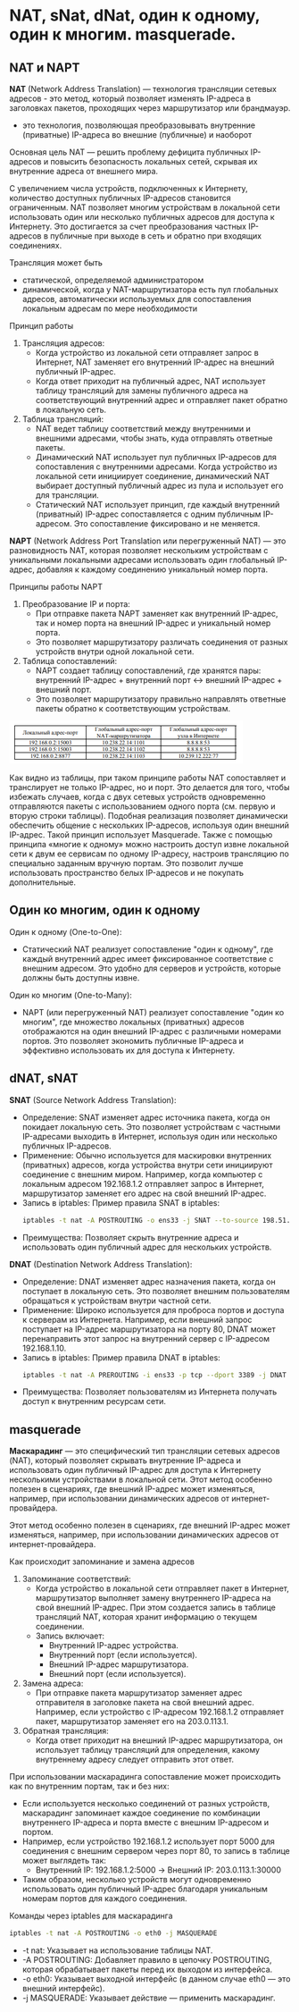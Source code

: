 # NAT, sNat, dNat, один к одному, один к многим. masquerade.

## NAT и NAPT

**NAT** (Network Address Translation) — технология трансляции сетевых адресов - это метод, который позволяет изменять IP-адреса в заголовках пакетов, проходящих через маршрутизатор или брандмауэр. 
* это технология, позволяющая преобразовывать внутренние (приватные) IP-адреса во внешние (публичные) и наоборот

Основная цель NAT — решить проблему дефицита публичных IP-адресов и повысить безопасность локальных сетей, скрывая их внутренние адреса от внешнего мира.

С увеличением числа устройств, подключенных к Интернету, количество доступных публичных IP-адресов становится ограниченным. NAT позволяет многим устройствам в локальной сети использовать один или несколько публичных адресов для доступа к Интернету. Это достигается за счет преобразования частных IP-адресов в публичные при выходе в сеть и обратно при входящих соединениях.

Трансляция может быть
* статической, определяемой администратором
* динамической, когда у NAT-маршрутизатора есть пул глобальных адресов, автоматически используемых для сопоставления локальным адресам по мере необходимости


Принцип работы
1. Трансляция адресов:
    * Когда устройство из локальной сети отправляет запрос в Интернет, NAT заменяет его внутренний IP-адрес на внешний публичный IP-адрес.
    * Когда ответ приходит на публичный адрес, NAT использует таблицу трансляций для замены публичного адреса на соответствующий внутренний адрес и отправляет пакет обратно в локальную сеть.
2. Таблица трансляций:
    * NAT ведет таблицу соответствий между внутренними и внешними адресами, чтобы знать, куда отправлять ответные пакеты.
    * Динамический NAT использует пул публичных IP-адресов для сопоставления с внутренними адресами. Когда устройство из локальной сети инициирует соединение, динамический NAT выбирает доступный публичный адрес из пула и использует его для трансляции.
    * Статический NAT использует принцип, где каждый внутренний (приватный) IP-адрес сопоставляется с одним публичным IP-адресом. Это сопоставление фиксировано и не меняется.

**NAPT** (Network Address Port Translation или перегруженный NAT) — это разновидность NAT, которая позволяет нескольким устройствам с уникальными локальными адресами использовать один глобальный IP-адрес, добавляя к каждому соединению уникальный номер порта.

Принципы работы NAPT
1. Преобразование IP и порта:
    * При отправке пакета NAPT заменяет как внутренний IP-адрес, так и номер порта на внешний IP-адрес и уникальный номер порта.
    * Это позволяет маршрутизатору различать соединения от разных устройств внутри одной локальной сети.
2. Таблица сопоставлений:
    * NAPT создает таблицу сопоставлений, где хранятся пары: внутренний IP-адрес + внутренний порт ↔ внешний IP-адрес + внешний порт.
    * Это позволяет маршрутизатору правильно направлять ответные пакеты обратно к соответствующим устройствам.

![napt table](./imgs/napt.png)

Как видно из таблицы, при таком принципе работы NAT сопоставляет и
транслирует не только IP-адрес, но и порт. Это делается для того, чтобы избежать случаев, когда с двух сетевых устройств одновременно отправляются пакеты с использованием одного порта (см. первую и вторую строки таблицы).
Подобная реализация позволяет динамически обеспечить общение с нескольких IP-адресов, используя один внешний IP-адрес. Такой принцип использует Masquerade. Также с помощью принципа «многие к одному» можно
настроить доступ извне локальной сети к двум ее сервисам по одному IP-адресу, настроив трансляцию по специально заданным вручную портам. Это
позволит лучше использовать пространство белых IP-адресов и не покупать
дополнительные.

## Один ко многим, один к одному

Один к одному (One-to-One):
* Статический NAT реализует сопоставление "один к одному", где каждый внутренний адрес имеет фиксированное соответствие с внешним адресом. Это удобно для серверов и устройств, которые должны быть доступны извне.

Один ко многим (One-to-Many):
* NAPT (или перегруженный NAT) реализует сопоставление "один ко многим", где множество локальных (приватных) адресов отображаются на один внешний IP-адрес с различными номерами портов. Это позволяет экономить публичные IP-адреса и эффективно использовать их для доступа к Интернету.


## dNAT, sNAT

**SNAT** (Source Network Address Translation):
* Определение: SNAT изменяет адрес источника пакета, когда он покидает локальную сеть. Это позволяет устройствам с частными IP-адресами выходить в Интернет, используя один или несколько публичных IP-адресов.
* Применение: Обычно используется для маскировки внутренних (приватных) адресов, когда устройства внутри сети инициируют соединение с внешним миром. Например, когда компьютер с локальным адресом 192.168.1.2 отправляет запрос в Интернет, маршрутизатор заменяет его адрес на свой внешний IP-адрес.
* Запись в iptables: Пример правила SNAT в iptables:
   ```bash
   iptables -t nat -A POSTROUTING -o ens33 -j SNAT --to-source 198.51.100.1
   ```
* Преимущества: Позволяет скрыть внутренние адреса и использовать один публичный адрес для нескольких устройств.


**DNAT** (Destination Network Address Translation):
* Определение: DNAT изменяет адрес назначения пакета, когда он поступает в локальную сеть. Это позволяет внешним пользователям обращаться к устройствам внутри частной сети.
* Применение: Широко используется для проброса портов и доступа к серверам из Интернета. Например, если внешний запрос поступает на IP-адрес маршрутизатора на порту 80, DNAT может перенаправить этот запрос на внутренний сервер с IP-адресом 192.168.1.10.
* Запись в iptables: Пример правила DNAT в iptables:
   ```bash
   iptables -t nat -A PREROUTING -i ens33 -p tcp --dport 3389 -j DNAT --to-destination 192.168.100.1
   ```
* Преимущества: Позволяет пользователям из Интернета получать доступ к внутренним ресурсам сети.



## masquerade

**Маскарадинг** — это специфический тип трансляции сетевых адресов (NAT), который позволяет скрывать внутренние IP-адреса и использовать один публичный IP-адрес для доступа к Интернету несколькими устройствами в локальной сети. Этот метод особенно полезен в сценариях, где внешний IP-адрес может изменяться, например, при использовании динамических адресов от интернет-провайдера.

Этот метод особенно полезен в сценариях, где внешний IP-адрес может изменяться, например, при использовании динамических адресов от интернет-провайдера.

Как происходит запоминание и замена адресов
1. Запоминание соответствий:
   * Когда устройство в локальной сети отправляет пакет в Интернет, маршрутизатор выполняет замену внутреннего IP-адреса на свой внешний IP-адрес. При этом создается запись в таблице трансляций NAT, которая хранит информацию о текущем соединении.
   * Запись включает:
      * Внутренний IP-адрес устройства.
      * Внутренний порт (если используется).
      * Внешний IP-адрес маршрутизатора.
      * Внешний порт (если используется).
2. Замена адреса:
   * При отправке пакета маршрутизатор заменяет адрес отправителя в заголовке пакета на свой внешний адрес. Например, если устройство с IP-адресом 192.168.1.2 отправляет пакет, маршрутизатор заменяет его на 203.0.113.1.
3. Обратная трансляция:
   * Когда ответ приходит на внешний IP-адрес маршрутизатора, он использует таблицу трансляций для определения, какому внутреннему адресу следует отправить этот ответ.

При использовании маскарадинга сопоставление может происходить как по внутренним портам, так и без них:
* Если используется несколько соединений от разных устройств, маскарадинг запоминает каждое соединение по комбинации внутреннего IP-адреса и порта вместе с внешним IP-адресом и портом.
* Например, если устройство 192.168.1.2 использует порт 5000 для соединения с внешним сервером через порт 80, то запись в таблице может выглядеть так:
  * Внутренний IP: 192.168.1.2:5000 -> Внешний IP: 203.0.113.1:30000
* Таким образом, несколько устройств могут одновременно использовать один публичный IP-адрес благодаря уникальным номерам портов для каждого соединения.



Команды через iptables для маскарадинга
```bash
iptables -t nat -A POSTROUTING -o eth0 -j MASQUERADE
```
* -t nat: Указывает на использование таблицы NAT.
* -A POSTROUTING: Добавляет правило в цепочку POSTROUTING, которая обрабатывает пакеты перед их выходом из интерфейса.
* -o eth0: Указывает выходной интерфейс (в данном случае eth0 — это внешний интерфейс).
* -j MASQUERADE: Указывает действие — применить маскарадинг.
